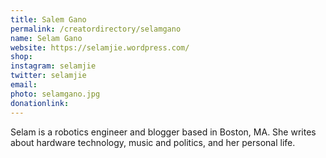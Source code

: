 ```yaml
---
title: Salem Gano
permalink: /creatordirectory/selamgano
name: Selam Gano
website: https://selamjie.wordpress.com/
shop:
instagram: selamjie
twitter: selamjie
email: 
photo: selamgano.jpg
donationlink:
---
```

Selam is a robotics engineer and blogger based in Boston, MA. She writes about hardware technology, music and politics, and her personal life.